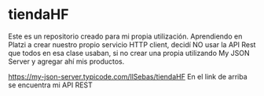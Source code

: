 # tiendaHF
Este es un repositorio creado para mi propia utilización. Aprendiendo en Platzi a crear nuestro propio servicio HTTP client, decidí NO usar la API Rest que todos en esa clase usaban, si no crear una propia utilizando My JSON Server y agregar ahí mis productos.

https://my-json-server.typicode.com/llSebas/tiendaHF
En el link de arriba se encuentra mi API REST
